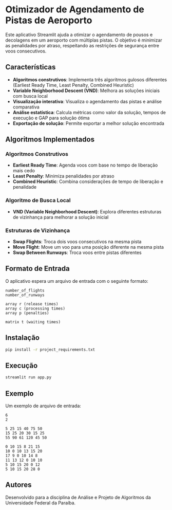 # Otimizador de Agendamento de Pistas de Aeroporto

Este aplicativo Streamlit ajuda a otimizar o agendamento de pousos e decolagens em um aeroporto com múltiplas pistas. O objetivo é minimizar as penalidades por atraso, respeitando as restrições de segurança entre voos consecutivos.

## Características

- **Algoritmos construtivos**: Implementa três algoritmos gulosos diferentes (Earliest Ready Time, Least Penalty, Combined Heuristic)
- **Variable Neighborhood Descent (VND)**: Melhora as soluções iniciais com busca local
- **Visualização interativa**: Visualiza o agendamento das pistas e análise comparativa
- **Análise estatística**: Calcula métricas como valor da solução, tempos de execução e GAP para solução ótima
- **Exportação de solução**: Permite exportar a melhor solução encontrada

## Algoritmos Implementados

### Algoritmos Construtivos
- **Earliest Ready Time**: Agenda voos com base no tempo de liberação mais cedo
- **Least Penalty**: Minimiza penalidades por atraso
- **Combined Heuristic**: Combina considerações de tempo de liberação e penalidade

### Algoritmo de Busca Local
- **VND (Variable Neighborhood Descent)**: Explora diferentes estruturas de vizinhança para melhorar a solução inicial

### Estruturas de Vizinhança
- **Swap Flights**: Troca dois voos consecutivos na mesma pista
- **Move Flight**: Move um voo para uma posição diferente na mesma pista
- **Swap Between Runways**: Troca voos entre pistas diferentes

## Formato de Entrada

O aplicativo espera um arquivo de entrada com o seguinte formato:
```
number_of_flights
number_of_runways

array r (release times)
array c (processing times)
array p (penalties)

matrix t (waiting times)
```

## Instalação

```bash
pip install -r project_requirements.txt
```

## Execução

```bash
streamlit run app.py
```

## Exemplo

Um exemplo de arquivo de entrada:
```
6
2

5 25 15 40 75 50
15 25 20 30 15 25
55 90 61 120 45 50

0 10 15 8 21 15
10 0 10 13 15 20
17 9 0 10 14 8
11 13 12 0 10 10
5 10 15 20 0 12
5 10 15 20 28 0
```

## Autores

Desenvolvido para a disciplina de Análise e Projeto de Algoritmos da Universidade Federal da Paraíba.